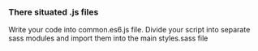 ### There situated .js files

Write your code into common.es6.js file.
Divide your script into separate sass modules and import them into the main styles.sass file